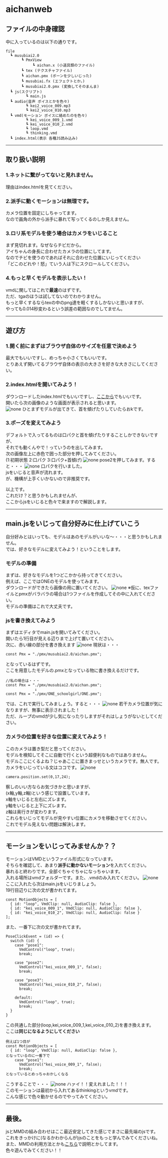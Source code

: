 <!-- Markdown: Open Preview to the side -->
# aichanweb
## ファイルの中身確認
中に入っているのは以下の通りです。
```
file
  ┗ musubiai2.0
       ┗ PmxView
            ┗ aichan.x (小道具類のファイル)
       ┗ tex (テクスチャファイル)
       ┗ aichan.pmx (ボーンを少しいじった)
       ┗ musubiai.fx (エフェクトとか。)
       ┗ musubiai2.0.pmx (変換してそのまんま)
  ┗ js(スクリプト)
         ┗ main.js 
  ┗ audio(音声 ボイスとかを色々)
         ┗ kei2_voice_009.mp3 
         ┗ kei2_voice_010.mp3
  ┗ vmd(モーション ボイスに絡めたのを色々)
         ┗ kei_voice_009_1.vmd
         ┗ kei_voice_010_2.vmd
         ┗ loop.vmd
         ┗ thinking.vmd
  ┗ index.html(表示 各種JS読み込み)
```
***
## 取り扱い説明
### 1.ネットに繋がってないと見れません。
理由はindex.htmlを見てください。
### 2.派手に動くモーションは無理です。
カメラ位置を固定にしちゃってます。  
なので画角の外から派手に暴れて写ってくるのしか見えません。
### 3.ロリ系モデルを使う場合はカメラをいじること
まず見切れます。なぜならチビだから。   
アイちゃんの身長に合わせたカメラの位置にしてます。  
なのでチビを使うのであればそれに合わせた位置にいじってください  
「どこのどれや！怒」ていう人は下にスクロールしてください。
### 4.もっと早くモデルを表示したい！
vmdに関してはこれで**最速**のはずです。  
ただ、tgaのほうは試してないのでわかりません。  
もっと早くするならtexの中のpng達を軽くするしかないと思いますが、  
やっても0.014秒変わるという誤差の範囲なのでしてません。
***
## 遊び方
### 1.開く前にまずはブラウザ自体のサイズを任意で決めよう
最大でもいいですし、めっちゃ小さくてもいいです。  
とりあえず開いてるブラウザ自体の表示の大きさを好きな大きさにしてください。
### 2.index.htmlを開いてみよう！
ダウンロードしたindex.htmlでもいいですし、[ここから](https://mhiroki-1214.github.io/aichanweb/)でもいいです。  
開いたら次の画像のような画面が表示されると思います。  
![none](gazou/img1.png)
ひとまずモデルが出てきて、首を傾げたりしていたらおkです。
### 3.ポーズを変えてみよう
デフォルトで入ってるものは口パクと首を傾げたりすることしかできないですが、  
それでも動くんやで！っていうのを出してみます。  
次の画像左上に赤色で囲った部分を押してみてください。  
(1:初期状態 2:口パク 3:口パク+首傾げ)
![none](gazou/img2.png)
pose2を押してみます。すると・・・
![none](gazou/img3.png)
口パクを行いました。  
jsをいじると音声が流れます。  
が、機構が上手くいかないので非推奨です。


以上です。  
これだけ？と思うかもしれませんが、  
ここからjsをいじると色々で来ますので解説します。
***
## main.jsをいじって自分好みに仕上げていこう
自分好みとはいっても、モデルはあのモデルがいいな～・・・と思うかもしれません。  
では、好きなモデルに変えてみよう！ということをします。
### モデルの準備 
まずは、好きなモデルを1つどこかから持ってきてください。  
例えば、ここではONEのモデルを使ってみます。  
ダウンロードができたら画像の用に置いてください。
![none](gazou/img4.png)
※仮に、texファイルとpmxがバラバラの場合は1つファイルを作成してその中に入れてください。  
モデルの準備はこれで大丈夫です。
### jsを書き換えてみよう
まずはエディタでmain.jsを開いてみてください。  
開いたら1行目が見える辺りまで上げて置いてください。  
次に、赤い線の部分を書き換えます
![none](gazou/img5.png)
現状は・・・
```
const Pmx = "./pmx/musubiai2.0/aichan.pmx";
```
となっているはずです。  
ここを用意したモデルの.pmxとなっている物に書き換えるだけです。
```
//私の場合は・・・
const Pmx = "./pmx/musubiai2.0/aichan.pmx";
             ↓
const Pmx = "./pmx/ONE_schoolgirl/ONE.pmx";
```
では、これで実行してみましょう。すると・・・
![none](gazou/img6.png)
若干カメラ位置が気になりますが、無事に表示されました！  
ただ、ループのvmdが少し気になったりしますがそれはしょうがないとしてください。
### カメラの位置を好きな位置に変えてみよう！
このカメラは置き型だと思ってください。  
モデルを検知してそこに自動で行くという超便利なものではありません。  
モデルここにくるよね？じゃあここに置きまっせというカメラです。無人です。  
カメラをいじっている文はココです。
![none](gazou/img7.png)
```
camera.position.set(0,17,24);
```
察しのいい方ならお気づきかと思いますが、  
(x軸,y軸,z軸)という感じで設置しています。  
x軸をいじると左右にズレます。  
y軸をいじると上下にズレます。  
z軸は奥行きが変わります。  
これらをいじってモデルが見やすい位置にカメラを移動させてください。  
これでモデル見えない問題は解決します。
***
## モーションをいじってみませんか？？  
モーションはVMDというファイル形式になっています。  
そちらを確認して、あまり**派手に動かないモーション**を入れてください。  
暴れると終わりです。全部ぐちゃぐちゃになっちゃいます。  
入れる場所はvmdフォルダーです。また、.vmdのみ入れてください。
![none](gazou/img8.png)
ここに入れたら次はmain.jsをいじりましょう。  
19行目辺りに次の文が書かれてます。
```
const MotionObjects = [
  { id: "loop", VmdClip: null, AudioClip: false },
  { id: "kei_voice_009_1", VmdClip: null, AudioClip: false },
  { id: "kei_voice_010_2", VmdClip: null, AudioClip: false }
];
```
また、一番下に次の文が書かれてます。
```
PoseClickEvent = (id) => {
  switch (id) {
    case "pose1":
      VmdControl("loop", true);
      break;

    case "pose2":
      VmdControl("kei_voice_009_1", false);
      break;

    case "pose3":
      VmdControl("kei_voice_010_2", false);
      break;

    default:
      VmdControl("loop", true);
      break;
  }
}
```
この共通した部分(loop,kei_voice_009_1,kei_voice_010_2)を書き換えます。  
ここは**同じになるようにしてください**
```
例えば1つ目が
const MotionObjects = [
  { id: "loop", VmdClip: null, AudioClip: false },
となっているのに一番下で
    case "pose1":
      VmdControl("kei_voice_009_1", false);
      break;
となっているとめっちゃおかしくなる
```
こうすることで・・・
![none](gazou/mp4.gif)
ハァイ！！変えれました！！！  
このモーションは最初から入れてあるthinkingというvmdです。  
こんな感じで色々動かせるのでやってみてください。
***
## 最後。
jsとMMDの組み合わせはここ最近安定してきた感じでまさに最先端のjsです。  
これをきっかけに(なるかわからんが)jsのことをもっと学んでみてくださいね。  
また、MMDの利用方法とかも[こちら](https://github.com/mhiroki-1214/mmdaichan)で説明とかしてます。  
色々遊んでみてください！！
